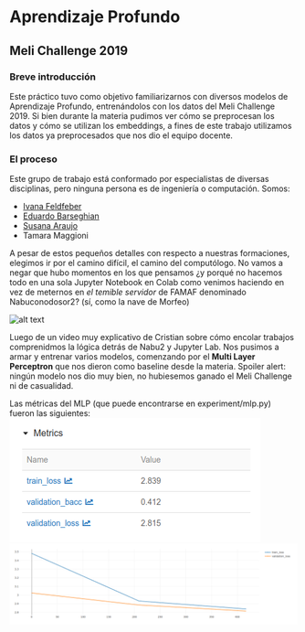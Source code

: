 
# Aprendizaje Profundo
## Meli Challenge 2019
### Breve introducción
Este práctico tuvo como objetivo familiarizarnos con diversos modelos de Aprendizaje Profundo, entrenándolos con los datos del Meli Challenge 2019.
Si bien durante la materia pudimos ver cómo se preprocesan los datos y cómo se utilizan los embeddings, a fines de este trabajo utilizamos los datos ya preprocesados que nos dio el equipo docente.

### El proceso
Este grupo de trabajo está conformado por especialistas de diversas disciplinas, pero ninguna persona es de ingeniería o computación.
Somos:
- [Ivana Feldfeber](https://github.com/ivanafeldfeber)
- [Eduardo Barseghian](https://github.com/EduBarseghian)
- [Susana Araujo](https://github.com/suaraujo)
- Tamara Maggioni

A pesar de estos pequeños detalles con respecto a nuestras formaciones, elegimos ir por el camino difícil, el camino del computólogo. No vamos a negar que hubo momentos en los que pensamos ¿y porqué no hacemos todo en una sola Jupyter Notebook en Colab como venimos haciendo en vez de meternos en _el temible servidor_ de FAMAF denominado Nabuconodosor2? (sí, como la nave de Morfeo)

![alt text](https://i.imgflip.com/5wn3wz.jpg) 

Luego de un video muy explicativo de Cristian sobre cómo encolar trabajos comprenidmos la lógica detrás de Nabu2 y Jupyter Lab. Nos pusimos a armar y entrenar varios modelos, comenzando por el **Multi Layer Perceptron** que nos dieron como baseline desde la materia. Spoiler alert: ningún modelo nos dio muy bien, no hubiesemos ganado el Meli Challenge ni de casualidad.

Las métricas del MLP (que puede encontrarse en experiment/mlp.py) fueron las siguientes:
![alt text](https://github.com/ivanafeldfeber/diplo-datos-optativas/blob/main/AprendizajeProfundo/images/MLP.png?raw=true)
![alt text](https://github.com/ivanafeldfeber/diplo-datos-optativas/blob/main/AprendizajeProfundo/images/MLP%20graph.png?raw=true)


